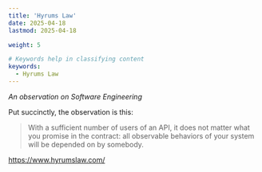 ```yaml
---
title: 'Hyrums Law'
date: 2025-04-18
lastmod: 2025-04-18

weight: 5

# Keywords help in classifying content
keywords:
  - Hyrums Law
---
```


<!--more-->

*An observation on Software Engineering*

Put succinctly, the observation is this:

> With a sufficient number of users of an API,
> it does not matter what you promise in the contract:
> all observable behaviors of your system
> will be depended on by somebody.

https://www.hyrumslaw.com/
